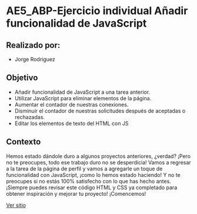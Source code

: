 # AE5_ABP-Ejercicio individual Añadir funcionalidad de JavaScript

## Realizado por:
* Jorge Rodriguez 

## Objetivo

- Añadir funcionalidad de JavaScript a una tarea anterior.
- Utilizar JavaScript para eliminar elementos de la página.
- Aumentar el contador de nuestras conexiones.
- Disminuir el contador de nuestras solicitudes después de aceptadas o rechazadas.
- Editar los elementos de texto del HTML con JS

## Contexto

Hemos estado dándole duro a algunos proyectos anteriores, ¿verdad? ¡Pero no te preocupes, todo ese trabajo duro no se desperdicia! Vamos a regresar a la tarea de la página de perfil y vamos a agregarle un toque de funcionalidad con JavaScript, ¡como lo hemos estado haciendo! Y no te preocupes si no estás 100% satisfecho con lo que has hecho antes. ¡Siempre puedes revisar este código HTML y CSS ya completado para obtener inspiración y mejorar tu proyecto! ¡Comencemos!

[Ver sitio](https://jokercg.github.io/AE5_ABP-Ejercicio-individual/#)

